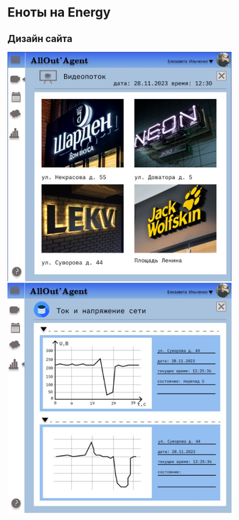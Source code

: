 # Еноты на Energy
## Дизайн сайта
![Дизайн сайта с изображением вывесок](image/img.jpg)
![Дизайн сайта графиков](image/graphic.jpg)
